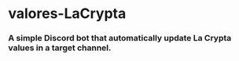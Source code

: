 # valores-LaCrypta
### A simple Discord bot that automatically update La Crypta values in a target channel.
